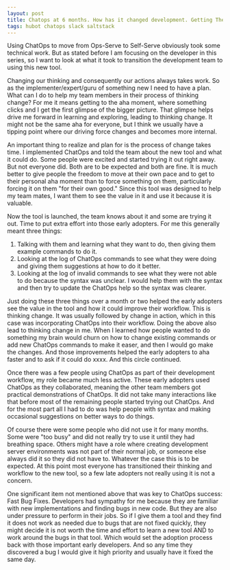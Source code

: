```yaml
---
layout: post
title: Chatops at 6 months. How has it changed development. Getting There
tags: hubot chatops slack saltstack
---
```


Using ChatOps to move from Ops-Serve to Self-Serve obviously took some technical work.  But as stated before I am focusing on the developer in this series, so I want to look at what it took to transition the development team to using this new tool.

Changing our thinking and consequently our actions always takes work.  So as the implementer/expert/guru of something new I need to have a plan.  What can I do to help my team members in their process of thinking change? For me it means getting to the aha moment, where something clicks and I get the first glimpse of the bigger picture.  That glimpse helps drive me forward in learning and exploring, leading to thinking change.  It might not be the same aha for everyone, but I think we usually have a tipping point where our driving force changes and becomes more internal.

An important thing to realize and plan for is the process of change takes time.  I implemented ChatOps and told the team about the new tool and what it could do.  Some people were excited and started trying it out right away. But not everyone did. Both are to be expected and both are fine. It is much better to give people the freedom to move at their own pace and to get to their personal aha moment than to force something on them, particularly forcing it on them "for their own good."  Since this tool was designed to help my team mates, I want them to see the value in it and use it because it is valuable.

Now the tool is launched, the team knows about it and some are trying it out.  Time to put extra effort into those early adopters. For me this generally meant three things:

1. Talking with them and learning what they want to do, then giving them example commands to do it.
2. Looking at the log of ChatOps commands to see what they were doing and giving them suggestions at how to do it better.
3. Looking at the log of invalid commands to see what they were not able to do because the syntax was unclear.  I would help them with the syntax and then try to update the ChatOps help so the syntax was clearer.

Just doing these three things over a month or two helped the early adopters see the value in the tool and how it could improve their workflow.  This is thinking change.  It was usually followed by change in action, which in this case was incorporating ChatOps into their workflow.  Doing the above also lead to thinking change in me.  When I learned how people wanted to do something my brain would churn on how to change existing commands or add new ChatOps commands to make it easer, and then I would go make the changes.  And those improvements helped the early adopters to aha faster and to ask if it could do xxxx.  And this circle continued.

Once there was a few people using ChatOps as part of their development workflow, my role became much less active.  These early adopters used ChatOps as they collaborated, meaning the other team members got practical demonstrations of ChatOps.  It did not take many interactions like that before most of the remaining people started trying out ChatOps. And for the most part all I had to do was help people with syntax and making occasional suggestions on better ways to do things.

Of course there were some people who did not use it for many months.  Some were "too busy" and did not really try to use it until they had breathing space.  Others might have a role where creating development server environments was not part of their normal job, or someone else always did it so they did not have to. Whatever the case this is to be expected.  At this point most everyone has transitioned their thinking and workflow to the new tool, so a few late adopters not really using it is not a concern.

One significant item not mentioned above that was key to ChatOps success:  Fast Bug Fixes. Developers had sympathy for me because they are familiar with new implementations and finding bugs in new code.  But they are also under pressure to perform in their jobs.  So if I give them a tool and they find it does not work as needed due to bugs that are not fixed quickly, they might decide it is not worth the time and effort to learn a new tool AND to work around the bugs in that tool. Which would set the adoption process back with those important early developers. And so any time they discovered a bug I would give it high priority and usually have it fixed the same day.
